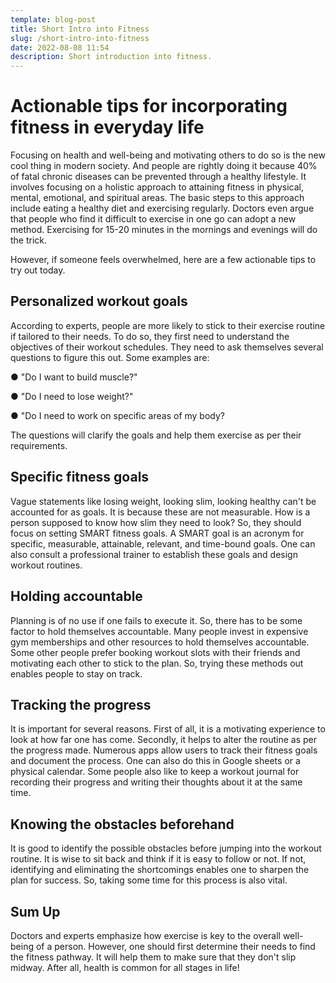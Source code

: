 ```yaml
---
template: blog-post
title: Short Intro into Fitness
slug: /short-intro-into-fitness
date: 2022-08-08 11:54
description: Short introduction into fitness.
---
```

# Actionable tips for incorporating fitness in everyday life 



Focusing on health and well-being and motivating others to do so is the new cool thing in modern society. And people are rightly doing it because 40% of fatal chronic diseases can be prevented through a healthy lifestyle. It involves focusing on a holistic approach to attaining fitness in physical, mental, emotional, and spiritual areas. The basic steps to this approach include eating a healthy diet and exercising regularly. Doctors even argue that people who find it difficult to exercise in one go can adopt a new method. Exercising for 15-20 minutes in the mornings and evenings will do the trick. 

However, if someone feels overwhelmed, here are a few actionable tips to try out today. 



## Personalized workout goals 

According to experts, people are more likely to stick to their exercise routine if tailored to their needs. To do so, they first need to understand the objectives of their workout schedules. They need to ask themselves several questions to figure this out. Some examples are:

● "Do I want to build muscle?"

● "Do I need to lose weight?"  

● "Do I need to work on specific areas of my body? 

The questions will clarify the goals and help them exercise as per their requirements. 

## Specific fitness goals 

Vague statements like losing weight, looking slim, looking healthy can't be accounted for as goals. It is because these are not measurable. How is a person supposed to know how slim they need to look? So, they should focus on setting SMART fitness goals. A SMART goal is an acronym for specific, measurable, attainable, relevant, and time-bound goals. One can also consult a professional trainer to establish these goals and design workout routines. 

## Holding accountable 

Planning is of no use if one fails to execute it. So, there has to be some factor to hold themselves accountable. Many people invest in expensive gym memberships and other resources to hold themselves accountable. Some other people prefer booking workout slots with their friends and motivating each other to stick to the plan. So, trying these methods out enables people to stay on track. 

## Tracking the progress 

It is important for several reasons. First of all, it is a motivating experience to look at how far one has come. Secondly, it helps to alter the routine as per the progress made. Numerous apps allow users to track their fitness goals and document the process. One can also do this in Google sheets or a physical calendar. Some people also like to keep a workout journal for recording their progress and writing their thoughts about it at the same time. 

## Knowing the obstacles beforehand 

It is good to identify the possible obstacles before jumping into the workout routine. It is wise to sit back and think if it is easy to follow or not. If not, identifying and eliminating the shortcomings enables one to sharpen the plan for success. So, taking some time for this process is also vital. 



## Sum Up

Doctors and experts emphasize how exercise is key to the overall well-being of a person. However, one should first determine their needs to find the fitness pathway. It will help them to make sure that they don't slip midway. After all, health is common for all stages in life!